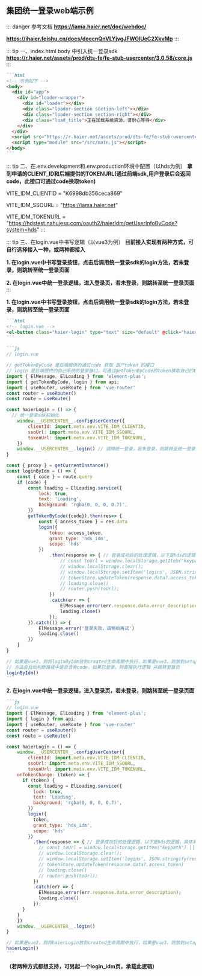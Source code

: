 ## 集团统一登录web端示例

::: danger 参考文档
**https://iama.haier.net/doc/webdoc/**

**https://ihaier.feishu.cn/docs/doccnQnVLYjvgJFWGlUeC2XkvMp**
:::

::: tip 一、index.html body 中引入统一登录sdk
**https://r.haier.net/assets/prod/dts-fe/fe-stub-usercenter/3.0.58/core.js**
:::

````md
```html
<!-- 示例如下 -->
<body>
  <div id="app">
    <div id="loader-wrapper">
      <div id="loader"></div>
      <div class="loader-section section-left"></div>
      <div class="loader-section section-right"></div>
      <div class="load_title">正在加载系统资源，请耐心等待</div>
    </div>
  </div>
  <script src="https://r.haier.net/assets/prod/dts-fe/fe-stub-usercenter/3.0.58/core.js"></script>
  <script type="module" src="/src/main.js"></script>
</body>
```
````

::: tip 二、在.env.development和.env.production环境中配置（以hds为例）
**拿到申请的CLIENT_ID和后端提供的TOKENURL(通过前端sdk,用户登录后会返回code，此接口可通过code换取token)**

VITE_IDM_CLIENTID = "K6998db356ceca869"

VITE_IDM_SSOURL = "https://iama.haier.net"

VITE_IDM_TOKENURL = "https://hdstest.nahuiess.com/oauth2/haierIdm/getUserInfoByCode?system=hds"
:::


::: tip 三、在login.vue中书写逻辑（以vue3为例）
**目前接入实现有两种方式，可自行选择接入一种，或两种都接入**

**1. 在login.vue中书写登录按钮，点击后调用统一登录sdk的login方法，若未登录，则跳转至统一登录页面**

**2. 在login.vue中统一登录逻辑，进入登录页，若未登录，则跳转至统一登录页面**
:::

**1. 在login.vue中书写登录按钮，点击后调用统一登录sdk的login方法，若未登录，则跳转至统一登录页面**

````md
```html
<!-- login.vue -->
<el-button class="haier-login" type="text" size="default" @click="haierLogin()">海尔员工登录</el-button>
```
````

````md
```js
// login.vue

// getTokenByCode 是后端提供的通过code 获取 用户token 的接口
// login 是后端提供的自己系统的登录接口，可通过getTokenByCode的token换取自己的token，并返回用户信息
import { ElMessage, ElLoading } from 'element-plus';
import { getTokenByCode, login } from api;
import { useRouter, useRoute } from 'vue-router'
const router = useRouter()
const route = useRoute()

const haierLogin = () => {
  // 统一登录sdk初始化
	window.__USERCENTER__.configUserCenter({
		clientId: import.meta.env.VITE_IDM_CLIENTID,
		ssoUrl: import.meta.env.VITE_IDM_SSOURL,
		tokenUrl: import.meta.env.VITE_IDM_TOKENURL,
	})
	window.__USERCENTER__.login() // 调用统一登录，若未登录，则跳转至统一登录页面
}

const { proxy } = getCurrentInstance()
const loginByIdm = () => {
	const { code } = route.query
	if (code) {
		const loading = ElLoading.service({
			lock: true,
			text: 'Loading',
			background: 'rgba(0, 0, 0, 0.7)',
		})
		getTokenByCode({code}).then(res=> {
			const { access_token } = res.data
			login({
				token: access_token,
				grant_type: 'hds_idm',
				scope: 'hds'
			})
				.then(response => { // 登录成功后的处理逻辑，以下是hds的逻辑，具体系统需根据自身情况处理
					// const toUrl = window.localStorage.getItem("keypath") || '/'
					// window.localStorage.clear();
					// window.localStorage.setItem('logins', JSON.stringify(response.data));
					// tokenStore.updateToken(response.data?.access_token)
					// loading.close()
					// router.push(toUrl);
				})
				.catch(err => {
					ElMessage.error(err.response.data.error_description);
					loading.close()
				});
		}).catch(() => {
			ElMessage.error('登录失败，请稍后再试')
			loading.close()
		})
	}
}

// 如果是vue2，则将loginByIdm放到created生命周期中执行，如果是vue3，则放到setup最后执行（也同created） 
// 方法会自动判断路径中是否含有code，如果已登录，则直接执行逻辑 并跳转至首页
loginByIdm()
```
````

**2. 在login.vue中统一登录逻辑，进入登录页，若未登录，则跳转至统一登录页面**
````md
```js
// login.vue
import { ElMessage, ElLoading } from 'element-plus';
import { login } from api;
import { useRouter, useRoute } from 'vue-router'
const router = useRouter()
const route = useRoute()

const haierLogin = () => {
	window.__USERCENTER__.configUserCenter({
		clientId: import.meta.env.VITE_IDM_CLIENTID,
		ssoUrl: import.meta.env.VITE_IDM_SSOURL,
		tokenUrl: import.meta.env.VITE_IDM_TOKENURL,
    onTokenChange: (token) => {
      if (token) {
        const loading = ElLoading.service({
          lock: true,
          text: 'Loading',
          background: 'rgba(0, 0, 0, 0.7)',
        })
        login({
          token,
          grant_type: 'hds_idm',
          scope: 'hds'
        })
          .then(response => { // 登录成功后的处理逻辑，以下是hds的逻辑，具体系统需根据自身情况处理
            // const toUrl = window.localStorage.getItem("keypath") || '/'
            // window.localStorage.clear();
            // window.localStorage.setItem('logins', JSON.stringify(response.data));
            // tokenStore.updateToken(response.data?.access_token)
            // loading.close()
            // router.push(toUrl);
          })
          .catch(err => {
            ElMessage.error(err.response.data.error_description);
            loading.close()
          });
      }
    }
	})
	window.__USERCENTER__.login()
}

// 如果是vue2，则将haierLogin放到created生命周期中执行，如果是vue3，则放到setup最后执行（也同created） 
haierLogin()
```
````
**（若两种方式都想支持，可另起一个login_idm页，承载此逻辑）**